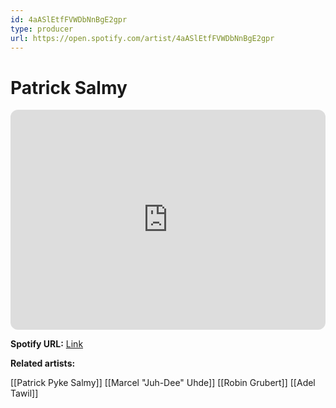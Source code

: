 ```yaml
---
id: 4aASlEtfFVWDbNnBgE2gpr
type: producer
url: https://open.spotify.com/artist/4aASlEtfFVWDbNnBgE2gpr
---
```

# Patrick Salmy

<iframe style="border-radius:12px" src="https://open.spotify.com/embed/artist/4aASlEtfFVWDbNnBgE2gpr" width="100%" height="352" frameBorder="0" allowfullscreen="" allow="autoplay; clipboard-write; encrypted-media; fullscreen; picture-in-picture" loading="lazy"></iframe>

**Spotify URL:** [Link](https://open.spotify.com/artist/4aASlEtfFVWDbNnBgE2gpr)

**Related artists:**

[[Patrick Pyke Salmy]]
[[Marcel "Juh-Dee" Uhde]]
[[Robin Grubert]]
[[Adel Tawil]]
